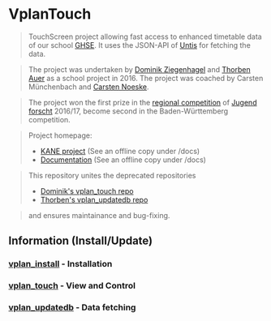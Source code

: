 # VplanTouch

> TouchScreen project allowing fast access to enhanced timetable data 
of our school [GHSE](https://www.ghse.de). 
It uses the JSON-API of [Untis](https://www.untis.at/) for fetching the data.

> The project was undertaken by [Dominik Ziegenhagel](https://gitlab.com/domezi) 
and [Thorben Auer](https://github.com/auerth) as a school project in 2016. The project
was coached by Carsten Münchenbach and [Carsten Noeske](https://github.com/noeskec).

>The project
won the first prize in the [regional competition](https://www.badische-zeitung.de/ghse-schueler-qualifizieren-sich-fuer-landeswettbewerb--133615029.html) of [Jugend forscht](https://www.jugend-forscht.de/) 2016/17,
become second in the Baden-Württemberg competition. 


> Project homepage:
> * [KANE project](https://www.softatomos.com/kane/) (See an offline copy under /docs)
> * [Documentation](https://www.softatomos.com/kane/de/docs/) (See an offline copy under /docs)

> This repository unites the deprecated repositories
> * [Dominik's vplan_touch repo](https://gitlab.com/domezi/kane)
> * [Thorben's vplan_updatedb repo](https://github.com/auerth/vplantouch/tree/master/vplan_updatedb)

> and ensures maintainance and bug-fixing.

## Information (Install/Update)

### [vplan_install](https://github.com/noeskec/vplantouch/tree/master/vplan_install) - Installation

### [vplan_touch](https://github.com/noeskec/vplantouch/tree/master/vplan_touch) - View and Control

### [vplan_updatedb](https://github.com/noeskec/vplantouch/tree/master/vplan_updatedb) - Data fetching

